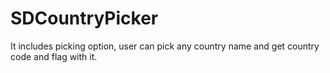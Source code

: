 # SDCountryPicker
It includes picking option, user can pick any country name and get country code and flag with it.
